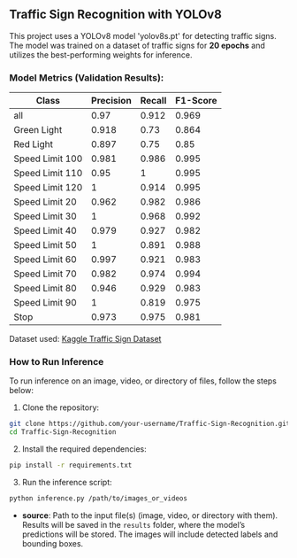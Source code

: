## Traffic Sign Recognition with YOLOv8

This project uses a YOLOv8 model 'yolov8s.pt' for detecting traffic signs. The model was trained on a dataset of traffic signs for **20 epochs** and utilizes the best-performing weights for inference. 

### Model Metrics (Validation Results):

| Class                    | Precision | Recall | F1-Score |
|--------------------------|-----------|--------|----------|
| all                      | 0.97      | 0.912  | 0.969    |
| Green Light              | 0.918     | 0.73   | 0.864    |
| Red Light                | 0.897     | 0.75   | 0.85     |
| Speed Limit 100          | 0.981     | 0.986  | 0.995    |
| Speed Limit 110          | 0.95      | 1      | 0.995    |
| Speed Limit 120          | 1         | 0.914  | 0.995    |
| Speed Limit 20           | 0.962     | 0.982  | 0.986    |
| Speed Limit 30           | 1         | 0.968  | 0.992    |
| Speed Limit 40           | 0.979     | 0.927  | 0.982    |
| Speed Limit 50           | 1         | 0.891  | 0.988    |
| Speed Limit 60           | 0.997     | 0.921  | 0.983    |
| Speed Limit 70           | 0.982     | 0.974  | 0.994    |
| Speed Limit 80           | 0.946     | 0.929  | 0.983    |
| Speed Limit 90           | 1         | 0.819  | 0.975    |
| Stop                     | 0.973     | 0.975  | 0.981    |

Dataset used: [Kaggle Traffic Sign Dataset](https://www.kaggle.com/datasets/pkdarabi/cardetection)

### How to Run Inference

To run inference on an image, video, or directory of files, follow the steps below:

1. Clone the repository:

```bash
git clone https://github.com/your-username/Traffic-Sign-Recognition.git
cd Traffic-Sign-Recognition
```

2. Install the required dependencies:

```bash
pip install -r requirements.txt
```

3. Run the inference script:

```bash
python inference.py /path/to/images_or_videos
```
- **source**: Path to the input file(s) (image, video, or directory with them).
Results will be saved in the `results` folder, where the model’s predictions will be stored. The images will include detected labels and bounding boxes.
